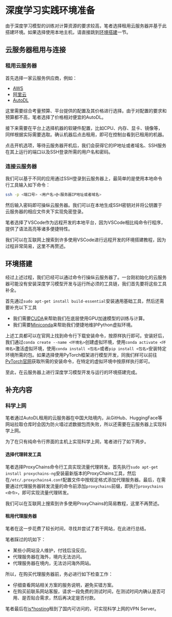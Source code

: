 # 深度学习实践环境准备

由于深度学习模型的训练对计算资源的要求较高，笔者选择租用云服务器并基于此搭建环境。如果选择使用本地主机，请直接跳到[环境搭建](##环境搭建)一节。

## 云服务器租用与连接

### 租用云服务器

首先选择一家云服务供应商，例如：

* [AWS](https://aws.amazon.com)
* [阿里云](https://cn.aliyun.com)
* [AutoDL](https://www.autodl.com)

这里需要综合考量预算、平台提供的配置及其价格进行选择。由于对配置的要求和预算都不高，笔者选择了价格相对便宜的AutoDL。

接下来需要在平台上选择机器的软硬件配置，比如CPU、内存、显卡、镜像等，同样根据实际需要选取。确认机器后点击租用，即可在控制台看到已租用的机器。

点击开机选项，等待云服务器开机后，我们会获得它的IP地址或者域名、SSH服务在其上运行的端口以及SSH登录所需的用户名和密码。

### 连接云服务器

我们可以基于不同的应用通过SSH登录到云服务器上，最简单的是使用本地命令行工具输入如下命令：

```bash
ssh -p <端口号> <用户名>@<服务器IP地址或者域名>
```

然后输入密码即可操纵云服务器。我们可以在本地生成SSH密钥对并将公钥置于云服务器的相应文件夹下实现免密登录。

笔者选择了VSCode作为远程开发的本地平台，因为VSCode相比纯命令行程序，提供了语法高亮等诸多便捷特性。

我们可以在互联网上搜索到许多使用VSCode进行远程开发的环境搭建教程，因为过程非常简易，这里不再赘述。

## 环境搭建

经过上述过程，我们已经可以通过命令行操纵云服务器了。一台刚初始化的云服务器可能没有安装深度学习模型开发与运行所必须的工具链，我们首先要将这些工具补全。

首先通过`sudo apt-get install build-essential`安装通用基础工具，然后还需要补充以下工具

* 我们需要[CUDA](https://developer.nvidia.com/cuda-toolkit)来帮助我们在底层使用GPU加速模型的训练与计算。
* 我们需要[Miniconda](https://docs.anaconda.com/miniconda/)来帮助我们便捷地维护Python虚拟环境。

上述工具都可以在官网上找到命令行下载安装命令，按原样执行即可。安装好后，我们通过`conda create --name <环境名>`创建虚拟环境，使用`conda activate <环境名>`激活虚拟环境，使用`conda install <包名>`或者`pip install <包名>`安装特定环境所需的包。如果选择使用PyTorch框架进行模型开发，同我们样可以前往[PyTorch官网](https://pytorch.org/)获取所需的安装命令，在特定的虚拟环境中按原样执行即可。

至此，在云服务器上进行深度学习模型开发与运行的环境搭建完成。

## 补充内容

### 科学上网

笔者通过AutoDL租用的云服务器在中国大陆境内，从GitHub、HuggingFace等网站拉取仓库时会因为防火墙过滤数据包而失败，所以还需要在云服务器上实现科学上网。

为了在只有纯命令行界面的主机上实现科学上网，笔者进行了如下两步。

#### 选择代理转发工具

笔者选择ProxyChains命令行工具实现流量代理转发。首先执行`sudo apt-get install proxychains-ng`安装最新版本的ProxyChains工具，然后在`/etc/.proxychains4.conf`配置文件中按规定格式添加代理服务器。最后，在需要通过代理服务器转发流量的命令前添加`proxychains`前缀，即执行`proxychains <命令>`，即可实现流量代理转发。

我们可以在互联网上搜索到许多使用ProxyChains的简易教程，这里不再赘述。

#### 租用代理服务器

笔者在这一步花费了较长时间，寻找并尝试了若干网站，在此进行总结。

笔者踩过的坑如下：

* 某些小网站没人维护，付钱后没反应。
* 代理服务器在海外，境内无法访问。
* 代理服务器在境内，无法访问海外网站。

所以，在购买代理服务器前，务必进行如下检查工作：

* 仔细查看网站相关方案的服务说明，避免买错方案。
* 在购买前联系网站客服，请求一段免费的测试时间，在测试时间内确认是否可用、是否贴合需求，然后再决定是否付款。

笔者最后在[is*hosting](https://ishosting.com/en)租到了国内可访问的，可实现科学上网的VPN Server。